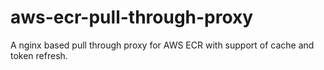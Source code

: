 # aws-ecr-pull-through-proxy
A nginx based pull through proxy for AWS ECR with support of cache and token refresh.
